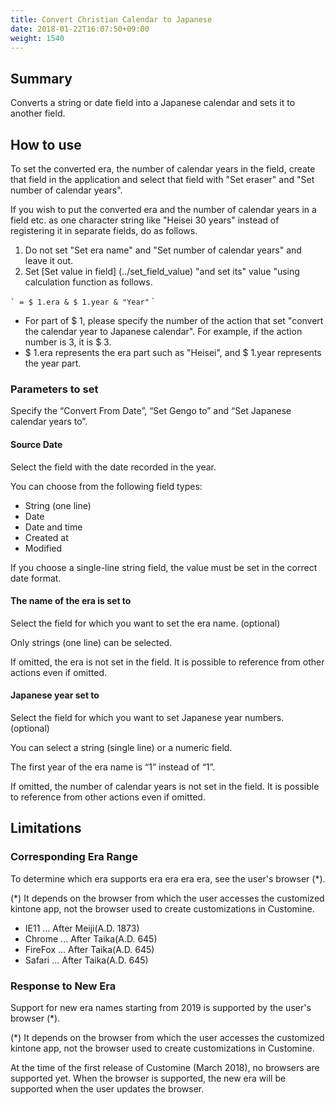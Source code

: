 ```yaml
---
title: Convert Christian Calendar to Japanese
date: 2018-01-22T16:07:50+09:00
weight: 1540
---
```

## Summary

Converts a string or date field into a Japanese calendar and sets it to another field.

## How to use

To set the converted era, the number of calendar years in the field, create that field in the application and select that field with "Set eraser" and "Set number of calendar years".

If you wish to put the converted era and the number of calendar years in a field etc. as one character string like "Heisei 30 years" instead of registering it in separate fields, do as follows.

1. Do not set "Set era name" and "Set number of calendar years" and leave it out.
1. Set [Set value in field] (../set_field_value) "and set its" value "using calculation function as follows.

`` `
= $ 1.era & $ 1.year & "Year"
`` `

- For part of $ 1, please specify the number of the action that set "convert the calendar year to Japanese calendar". For example, if the action number is 3, it is $ 3.
- $ 1.era represents the era part such as "Heisei", and $ 1.year represents the year part.

### Parameters to set

Specify the “Convert From Date”, “Set Gengo to” and “Set Japanese calendar years to”.

#### Source Date

Select the field with the date recorded in the year.

You can choose from the following field types:

-	String (one line)
-	Date
-	Date and time
-	Created at
-	Modified

If you choose a single-line string field, the value must be set in the correct date format.

#### The name of the era is set to

Select the field for which you want to set the era name.  (optional)

Only strings (one line) can be selected.

If omitted, the era is not set in the field. It is possible to reference from other actions even if omitted.

#### Japanese year set to

Select the field for which you want to set Japanese year numbers.  (optional)

You can select a string (single line) or a numeric field.

The first year of the era name is “1” instead of “1”.

If omitted, the number of calendar years is not set in the field. It is possible to reference from other actions even if omitted.

## Limitations

### Corresponding Era Range

To determine which era supports era era era era, see the user's browser (*).

\(*) It depends on the browser from which the user accesses the customized kintone app, not the browser used to create customizations in Customine.

- IE11 ... After Meiji(A.D. 1873)
- Chrome ... After Taika(A.D. 645)
- FireFox ... After Taika(A.D. 645)
- Safari ... After Taika(A.D. 645)

### Response to New Era

Support for new era names starting from 2019 is supported by the user's browser (*).

\(*) It depends on the browser from which the user accesses the customized kintone app, not the browser used to create customizations in Customine.

At the time of the first release of Customine (March 2018), no browsers are supported yet. When the browser is supported, the new era will be supported when the user updates the browser.
